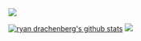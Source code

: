 <!--
**rdrachenberg/rdrachenberg** is a ✨ _special_ ✨ repository because its `README.md` (this file) appears on your GitHub profile.

Here are some ideas to get you started:

- 🔭 I’m currently working on ...
- 🌱 I’m currently learning ...
- 👯 I’m looking to collaborate on ...
- 🤔 I’m looking for help with ...
- 💬 Ask me about ...
- 📫 How to reach me: ...
- 😄 Pronouns: ...
- ⚡ Fun fact: ...
-->
<img src="https://gph.is/g/aK8J1jo">

[![ryan drachenberg's github stats](https://github-readme-stats.vercel.app/api?username=rdrachenberg)](https://github.com/rdrachenberg/github-readme-stats)
<img src='https://github-readme-stats.vercel.app/api/top-langs/?username=rdrachenberg&theme=blue-green'>

